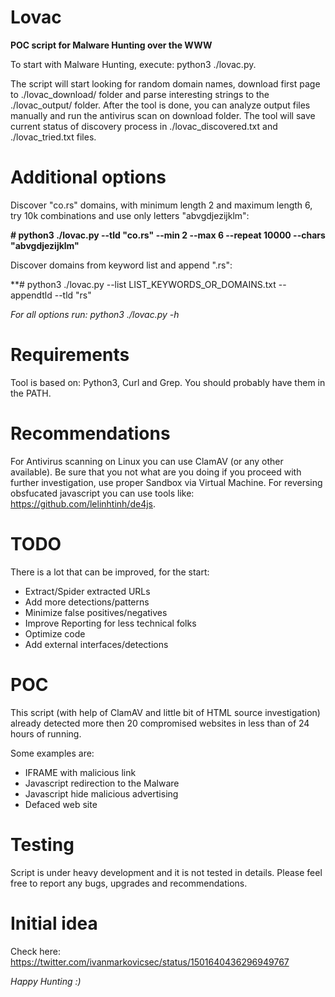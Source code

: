 # Lovac
**POC script for Malware Hunting over the WWW**

To start with Malware Hunting, execute: python3 ./lovac.py.

The script will start looking for random domain names, download first page to ./lovac_download/ folder and parse interesting strings to the ./lovac_output/ folder. After the tool is done, you can analyze output files manually and run the antivirus scan on download folder.
The tool will save current status of discovery process in ./lovac_discovered.txt and ./lovac_tried.txt files.

# Additional options

Discover "co.rs" domains, with minimum length 2 and maximum length 6, try 10k combinations and use only letters "abvgdjezijklm":

**# python3 ./lovac.py --tld "co.rs" --min 2 --max 6 --repeat 10000 --chars "abvgdjezijklm"**

Discover domains from keyword list and append ".rs":

**# python3 ./lovac.py --list LIST_KEYWORDS_OR_DOMAINS.txt --appendtld --tld "rs"

_For all options run: python3 ./lovac.py -h_

# Requirements

Tool is based on: Python3, Curl and Grep. You should probably have them in the PATH.

# Recommendations

For Antivirus scanning on Linux you can use ClamAV (or any other available).
Be sure that you not what are you doing if you proceed with further investigation, use proper Sandbox via Virtual Machine.
For reversing obsfucated javascript you can use tools like: https://github.com/lelinhtinh/de4js.

# TODO

There is a lot that can be improved, for the start:
* Extract/Spider extracted URLs
* Add more detections/patterns
* Minimize false positives/negatives
* Improve Reporting for less technical folks
* Optimize code
* Add external interfaces/detections

# POC

This script (with help of ClamAV and little bit of HTML source investigation) already detected more then 20 compromised websites in less than of 24 hours of running.

Some examples are:
* IFRAME with malicious link
* Javascript redirection to the Malware
* Javascript hide malicious advertising
* Defaced web site

# Testing

Script is under heavy development and it is not tested in details. Please feel free to report any bugs, upgrades and recommendations.

# Initial idea

Check here: https://twitter.com/ivanmarkovicsec/status/1501640436296949767

_Happy Hunting :)_

